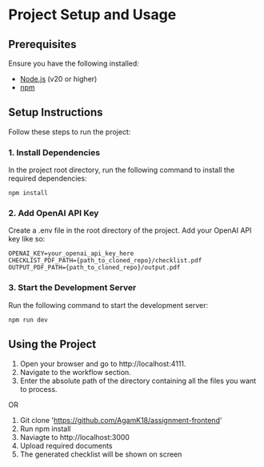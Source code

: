 # Project Setup and Usage

## Prerequisites

Ensure you have the following installed:
- [Node.js](https://nodejs.org/) (v20 or higher)
- [npm](https://www.npmjs.com/)

## Setup Instructions

Follow these steps to run the project:

### 1. Install Dependencies

In the project root directory, run the following command to install the required dependencies:

```
npm install
```

### 2. Add OpenAI API Key
Create a .env file in the root directory of the project. Add your OpenAI API key like so:

```
OPENAI_KEY=your_openai_api_key_here
CHECKLIST_PDF_PATH={path_to_cloned_repo}/checklist.pdf
OUTPUT_PDF_PATH={path_to_cloned_repo}/output.pdf
```

### 3. Start the Development Server
Run the following command to start the development server:
```
npm run dev
```

## Using the Project
1. Open your browser and go to http://localhost:4111.
2. Navigate to the workflow section.
3. Enter the absolute path of the directory containing all the files you want to process.

OR

1. Git clone 'https://github.com/AgamK18/assignment-frontend'
2. Run npm install
3. Naviagte to http://localhost:3000
4. Upload required documents
5. The generated checklist will be shown on screen


